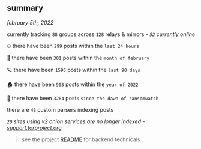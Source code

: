 
## summary
_february 5th, 2022_

currently tracking `88` groups across `128` relays & mirrors - _`52` currently online_

⏲ there have been `299` posts within the `last 24 hours`

🦈 there have been `301` posts within the `month of february`

🪐 there have been `1595` posts within the `last 90 days`

🏚 there have been `903` posts within the `year of 2022`

🦕 there have been `3264` posts `since the dawn of ransomwatch`

there are `48` custom parsers indexing posts

_`20` sites using v2 onion services are no longer indexed - [support.torproject.org](https://support.torproject.org/onionservices/v2-deprecation/)_

> see the project [README](https://github.com/thetanz/ransomwatch#ransomwatch--) for backend technicals
